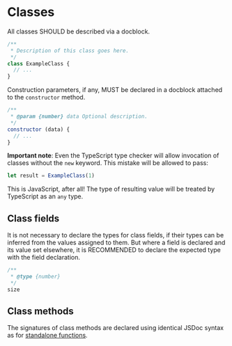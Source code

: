 # Classes

All classes SHOULD be described via a docblock.

```js
/**
 * Description of this class goes here.
 */
class ExampleClass {
  // ...
}
```

Construction parameters, if any, MUST be declared in a docblock attached to the `constructor` method.

```js
/**
 * @param {number} data Optional description.
 */
constructor (data) {
  // ...
}
```

**Important note**: Even the TypeScript type checker will allow invocation of classes without the `new` keyword. This mistake will be allowed to pass:

```js
let result = ExampleClass(1)
```

This is JavaScript, after all! The type of resulting value will be treated by TypeScript as an `any` type.

## Class fields

It is not necessary to declare the types for class fields, if their types can be inferred from the values assigned to them. But where a field is declared and its value set elsewhere, it is RECOMMENDED to declare the expected type with the field declaration.

```js
/** 
 * @type {number} 
 */
size
```

## Class methods

The signatures of class methods are declared using identical JSDoc syntax as for [standalone functions](/standards/javascript/comments/api-docs/functions).
